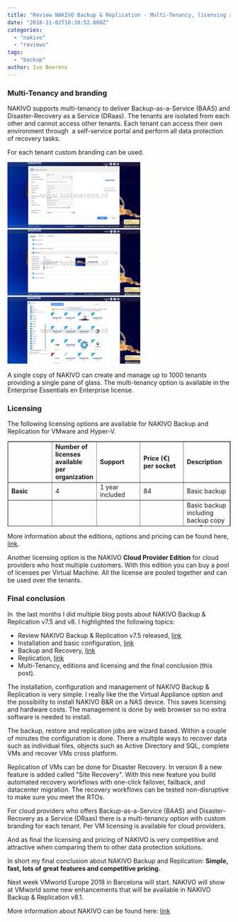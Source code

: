 ```yaml
---
title: "Review NAKIVO Backup & Replication - Multi-Tenancy, licensing and conclusion"
date: "2018-11-02T10:38:52.000Z"
categories: 
  - "nakivo"
  - "reviews"
tags: 
  - "backup"
author: Ivo Beerens
---
```


### **Multi-Tenancy and branding**

NAKIVO supports multi-tenancy to deliver Backup-as-a-Service (BAAS) and Disaster-Recovery as a Service (DRaas). The tenants are isolated from each other and cannot access other tenants. Each tenant can access their own environment through  a self-service portal and perform all data protection of recovery tasks.

For each tenant custom branding can be used.

[![](images/11-300x149.png)](images/11.png) [![](images/33-300x149.png)](https://www.ivobeerens.nl/wp-content/uploads/2018/08/33.png) [![](images/22-300x151.png)](https://www.ivobeerens.nl/wp-content/uploads/2018/08/22.png)

A single copy of NAKIVO can create and manage up to 1000 tenants providing a single pane of glass. The multi-tenancy option is available in the Enterprise Essentials en Enterprise license.

### **Licensing**

The following licensing options are available for NAKIVO Backup and Replication for VMware and Hyper-V.

<table style="border-collapse: collapse; width: 100%; height: 192px;" border="1"><tbody><tr style="height: 48px;"><td style="width: 20%; height: 48px;"></td><td style="width: 20%; height: 48px;"><strong>Number of licenses available per&nbsp; organization</strong></td><td style="width: 20%; height: 48px;"><strong>Support</strong></td><td style="width: 20%; height: 48px;"><strong>Price (€) per socket</strong></td><td style="width: 20%; height: 48px;"><strong>Description</strong></td></tr><tr style="height: 24px;"><td style="width: 20%; height: 24px;"><strong>Basic</strong></td><td style="width: 20%; height: 24px;">4</td><td style="width: 20%; height: 24px;">1 year included</td><td style="width: 20%; height: 24px;">84</td><td style="width: 20%; height: 24px;">Basic backup</td></tr><tr style="height: 24px;"><td style="width: 20%; height: 24px;"><strong>PRO Essentials</strong></td><td style="width: 20%; height: 24px;">From 2 to 6</td><td style="width: 20%; height: 24px;">1 year included</td><td style="width: 20%; height: 24px;">169</td><td style="width: 20%; height: 24px;">Basic backup including backup copy and Backup to Cloud services for small environments up to 6 socket licenses.</td></tr><tr style="height: 48px;"><td style="width: 20%; height: 48px;"><strong>Enterprise Essentials</strong></td><td style="width: 20%; height: 48px;">From 2 to 6</td><td style="width: 20%; height: 48px;">1 year included</td><td style="width: 20%; height: 48px;">249</td><td style="width: 20%; height: 48px;">All the backup options are included such as Disaster Recovery and Multi-Tenancy (BAAS and DRaaS) for small environments up to 6 socket licenses..</td></tr><tr style="height: 24px;"><td style="width: 20%; height: 24px;"><strong>Pro</strong></td><td style="width: 20%; height: 24px;">Unlimited</td><td style="width: 20%; height: 24px;">1 year included</td><td style="width: 20%; height: 24px;">329</td><td style="width: 20%; height: 24px;">Same as the Pro Essentials edition with unlimited licenses.</td></tr><tr style="height: 24px;"><td style="width: 20%; height: 24px;"><strong>Enterprise</strong></td><td style="width: 20%; height: 24px;">Unlimited</td><td style="width: 20%; height: 24px;">1 year included</td><td style="width: 20%; height: 24px;">Request price</td><td style="width: 20%; height: 24px;">Same as the Enterprise Essentials edition with unlimited licenses.</td></tr></tbody></table>

More information about the editions, options and pricing can be found here, [link](https://www.nakivo.com/how-to-buy/VMware-hyper-v-pricing/).

Another licensing option is the NAKIVO **Cloud Provider Edition** for cloud providers who host multiple customers. With this edition you can buy a pool of licenses per Virtual Machine. All the license are pooled together and can be used over the tenants.

### **Final conclusion**

In  the last months I did multiple blog posts about NAKIVO Backup & Replication v7.5 and v8. I highlighted the following topics:

- Review NAKIVO Backup & Replication v7.5 released, [link](https://www.ivobeerens.nl/2018/08/01/nakivo-backup-replication-v7-5-released/)
- Installation and basic configuration, [link](https://www.ivobeerens.nl/2018/08/03/nakivo-backup-replication-v7-5-installation/)
- Backup and Recovery, [link](https://www.ivobeerens.nl/2018/08/16/review-nakivo-backup-replication-v7-5-backup-and-recovery/)
- Replication, [link](https://www.ivobeerens.nl/2018/08/23/review-nakivo-backup-replication-v7-5-replication/)
- Multi-Tenancy, editions and licensing and the final conclusion (this post).

The installation, configuration and management of NAKIVO Backup & Replication is very simple. I really like the the Virtual Appliance option and the possibility to install NAKIVO B&R on a NAS device. This saves licensing and hardware costs. The management is done by web browser so no extra software is needed to install.

The backup, restore and replication jobs are wizard based. Within a couple of minutes the configuration is done. There a multiple ways to recover data such as individual files, objects such as Active Directory and SQL, complete VMs and recover VMs cross platform.

Replication of VMs can be done for Disaster Recovery. In version 8 a new feature is added called "Site Recovery". With this new feature you build automated recovery workflows with one-click failover, failback, and datacenter migration. The recovery workflows can be tested non-disruptive to make sure you meet the RTOs.

For cloud providers who offers Backup-as-a-Service (BAAS) and Disaster-Recovery as a Service (DRaas) there is a multi-tenancy option with custom branding for each tenant. Per VM licensing is available for cloud providers.

And as final the licensing and pricing of NAKIVO is very competitive and attractive when comparing them to other data protection solutions.

In short my final conclusion about NAKIVO Backup and Replication: **Simple, fast, lots of great features and competitive pricing.**

Next week VMworld Europe 2018 in Barcelona will start. NAKIVO will show at VMworld some new enhancements that will be available in NAKIVO Backup & Replication v8.1.

More information about NAKIVO can be found here: [link](https://www.nakivo.com)




